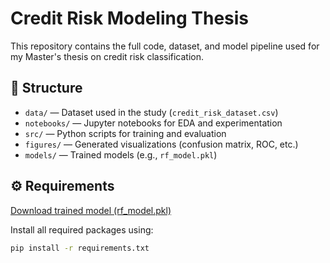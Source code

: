 # Credit Risk Modeling Thesis

This repository contains the full code, dataset, and model pipeline used for my Master's thesis on credit risk classification.

## 📁 Structure

- `data/` — Dataset used in the study (`credit_risk_dataset.csv`)
- `notebooks/` — Jupyter notebooks for EDA and experimentation
- `src/` — Python scripts for training and evaluation
- `figures/` — Generated visualizations (confusion matrix, ROC, etc.)
- `models/` — Trained models (e.g., `rf_model.pkl`)

## ⚙️ Requirements

[Download trained model (rf_model.pkl)]([[https://drive.google.com/your_link](https://drive.google.com/file/d/160yixnhATwCeIbym8rpSB2gQvQidQbOb/view?usp=sharing)])

Install all required packages using:

```bash
pip install -r requirements.txt
